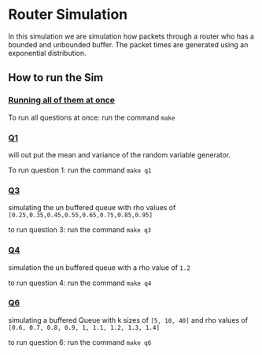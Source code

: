 # Router Simulation
 In this simulation we are simulation how packets through a router who has a bounded and unbounded buffer. The packet times are generated using an exponential distribution.

## How to run the Sim

### <u>Running all of them at once</u>
To run all questions at once: run the command 
`make`

### <u>Q1</u>
will out put the mean and variance of the random variable generator.

To run question 1: run the command 
`make q1`

### <u>Q3</u>
simulating the un buffered queue with rho values of `[0.25,0.35,0.45,0.55,0.65,0.75,0.85,0.95]`

to run question 3: run the command 
`make q3`

### <u>Q4</u>
simulation the un buffered queue with a rho value of `1.2`

to run question 4: run the command 
`make q4`

### <u>Q6</u>
simulating a buffered Queue with k sizes of `[5, 10, 40]` and rho values of `[0.6, 0.7, 0.8, 0.9, 1, 1.1, 1.2, 1.3, 1.4]`

to run question 6: run the command 
`make q6`
